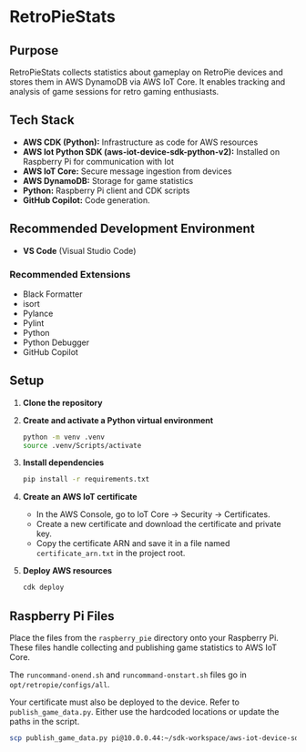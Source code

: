 # RetroPieStats

## Purpose

RetroPieStats collects statistics about gameplay on RetroPie devices and stores them in AWS DynamoDB via AWS IoT Core. It enables tracking and analysis of game sessions for retro gaming enthusiasts.

## Tech Stack

- **AWS CDK (Python):** Infrastructure as code for AWS resources
- **AWS Iot Python SDK (aws-iot-device-sdk-python-v2):** Installed on Raspberry Pi for communication with Iot
- **AWS IoT Core:** Secure message ingestion from devices
- **AWS DynamoDB:** Storage for game statistics
- **Python:** Raspberry Pi client and CDK scripts
- **GitHub Copilot:** Code generation.

## Recommended Development Environment

- **VS Code** (Visual Studio Code)

### Recommended Extensions

- Black Formatter
- isort
- Pylance
- Pylint
- Python
- Python Debugger
- GitHub Copilot

## Setup

1. **Clone the repository**

2. **Create and activate a Python virtual environment**
   ```sh
   python -m venv .venv
   source .venv/Scripts/activate
   ```

3. **Install dependencies**
   ```sh
   pip install -r requirements.txt
   ```

4. **Create an AWS IoT certificate**
   - In the AWS Console, go to IoT Core → Security → Certificates.
   - Create a new certificate and download the certificate and private key.
   - Copy the certificate ARN and save it in a file named `certificate_arn.txt` in the project root.

5. **Deploy AWS resources**
   ```sh
   cdk deploy
   ```

## Raspberry Pi Files

Place the files from the `raspberry_pie` directory onto your Raspberry Pi.  
These files handle collecting and publishing game statistics to AWS IoT Core.

The `runcommand-onend.sh` and `runcommand-onstart.sh` files go in `opt/retropie/configs/all`.

Your certificate must also be deployed to the device. Refer to `publish_game_data.py`. Either use the hardcoded locations or update the paths in the script.

```bash
scp publish_game_data.py pi@10.0.0.44:~/sdk-workspace/aws-iot-device-sdk-python-v2/samples/publish_game_data.py
```
